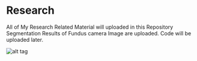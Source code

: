 # Research
All of My Research Related Material will uploaded in this Repository
Segmentation Results of Fundus camera Image are uploaded. Code will be uploaded later.

![alt tag](https://raw.github.com/shahid313/Research/tree/master/BloodVeslSeg/ResltImages/Drive_Abnormal.tif?raw=true)

  

